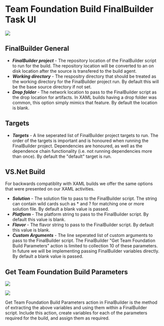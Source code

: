 Team Foundation Build FinalBuilder Task UI
==========================================

![](https://github.com/VSoftTechnologies/FinalBuilderTFS/blob/master/docs/images/FinalBuilderTaskOptionsAll.png)

FinalBuilder General
----------------------

* ***FinalBuilder project*** - The repository location of the FinalBuilder script to run for the build. The repository location will be converted to an on disk location after the source is transfered to the build agent. 
* ***Working directory*** - The respositry directory that should be treated as the working directory for the FinalBuilder project run. By default this will be the base source directory if not set. 
* ***Drop folder*** - The network location to pass to the FinalBuilder script as the drop location for artifacts. In XAML builds having a drop folder was common, this option simply mimics that feature. By default the location is blank. 

Targets
----------------------

* ***Targets*** - A line seperated list of FinalBuilder project targets to run. The order of the targets is important and is honoured when running the FinalBuilder project. Dependencies are honoured, as well as the dependence chain functionality (i.e. not running dependencies more than once). By default the "default" target is run.

VS.Net Build
----------------------

For backwards compatiblity with XAML builds we offer the same options that were presented on our XAML activities. 

* ***Solution*** - The solution file to pass to the FinalBuilder script. The string can contain wild cards such as * and ? for matching one or more solution file. By default a blank value is passed. 
* ***Platform*** - The platform string to pass to the FinalBuilder script. By default this value is blank. 
* ***Flavor*** - The flavor string to pass to the FinalBuilder script. By default this value is blank. 
* ***Custom Arguments*** - The line seperated list of custom arguments to pass to the FinalBuilder script. The FinalBuilder "Get Team Foundation Build Parameters" action is limited to collection 10 of these parameters. In future we will be implementing passing FinalBuilder variables directly. By default a blank value is passed. 

Get Team Foundation Build Parameters
----------------------

![](https://github.com/VSoftTechnologies/FinalBuilderTFS/blob/master/docs/images/GetTeamFoundationBuildParameters.png)

![](https://github.com/VSoftTechnologies/FinalBuilderTFS/blob/master/docs/images/GetTeamFoundationBuildParameters_CustomArgs.png)

Get Team Foundation Build Parameters action in FinalBuilder is the method of extracting the above variables and using them within a FinalBuilder script. Include this action, create variables for each of the parameters required for the build, and assign them as required. 